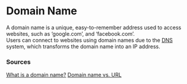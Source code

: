 # Domain Name
A domain name is a unique, easy-to-remember address used to access websites, such as ‘google.com’, and ‘facebook.com’.  
Users can connect to websites using domain names due to the [DNS](Software%20Engineering/Internet/DNS.md) system, which transforms the domain name into an IP address.

### Sources

[What is a domain name?](https://developer.mozilla.org/en-US/docs/Learn/Common_questions/What_is_a_domain_name)
[Domain name vs. URL](https://www.cloudflare.com/en-gb/learning/dns/glossary/what-is-a-domain-name/)